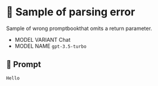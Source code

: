 # 🔴 Sample of parsing error

Sample of wrong promptbookthat omits a return parameter.

-   MODEL VARIANT Chat
-   MODEL NAME `gpt-3.5-turbo`

## 💬 Prompt

```
Hello
```
